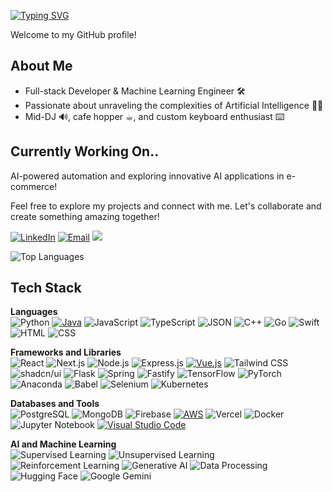 [![Typing SVG](https://readme-typing-svg.demolab.com?font=Fira+Code&pause=1000&color=FFFFFF&width=435&lines=Hello%2C+I'm+Freddy+Song!+%F0%9F%91%8B)](https://git.io/typing-svg)

Welcome to my GitHub profile!

## About Me

- Full-stack Developer & Machine Learning Engineer 🛠️
- Passionate about unraveling the complexities of Artificial Intelligence 🤖🧠
- Mid-DJ 🔊, cafe hopper ☕︎, and custom keyboard enthusiast ⌨️

## Currently Working On..
AI-powered automation and exploring innovative AI applications in e-commerce!

Feel free to explore my projects and connect with me. Let's collaborate and create something amazing together!

[![LinkedIn](https://img.shields.io/badge/-LinkedIn-0077B5?logo=linkedin&logoColor=white&style=for-the-badge)](https://linkedin.com/in/freddysong) [![Email](https://img.shields.io/badge/Email-D14836?logo=gmail&logoColor=white&style=for-the-badge)](mailto:fredsong99@gmail.com) <a href="https://freddysongg.vercel.app/" target="_blank"><img src="https://img.shields.io/badge/website-000000?style=for-the-badge&logo=About.me&logoColor=white"></a>


![Top Languages](https://github-readme-stats.vercel.app/api/top-langs/?username=freddysongg&layout=compact&theme=tokyonight)

## Tech Stack

**Languages**  
![Python](https://img.shields.io/badge/-Python-3776AB?logo=python&logoColor=white&style=for-the-badge)
[![Java](https://img.shields.io/badge/Java-%23ED8B00.svg?logo=openjdk&logoColor=white&style=for-the-badge)](#)
![JavaScript](https://img.shields.io/badge/-JavaScript-FFD700?logo=javascript&logoColor=black&style=for-the-badge)
![TypeScript](https://img.shields.io/badge/-TypeScript-007ACC?logo=typescript&logoColor=white&style=for-the-badge)
![JSON](https://img.shields.io/badge/-JSON-333333?logo=json&logoColor=white&style=for-the-badge)
![C++](https://img.shields.io/badge/-C++-00599C?logo=cplusplus&logoColor=white&style=for-the-badge)
![Go](https://img.shields.io/badge/-Go-00ADD8?logo=go&logoColor=white&style=for-the-badge)
![Swift](https://img.shields.io/badge/-Swift-FA7343?logo=swift&logoColor=white&style=for-the-badge)
![HTML](https://img.shields.io/badge/-HTML-DD4B25?logo=html5&logoColor=white&style=for-the-badge)
![CSS](https://img.shields.io/badge/-CSS-264DE4?logo=css3&logoColor=white&style=for-the-badge)

**Frameworks and Libraries**  
![React](https://img.shields.io/badge/-React-61DAFB?logo=react&logoColor=black&style=for-the-badge)
![Next.js](https://img.shields.io/badge/-Next.js-000000?logo=nextdotjs&logoColor=white&style=for-the-badge)
![Node.js](https://img.shields.io/badge/-Node.js-339933?logo=nodedotjs&logoColor=white&style=for-the-badge)
![Express.js](https://img.shields.io/badge/-Express.js-404D59?logo=express&logoColor=white&style=for-the-badge)
[![Vue.js](https://img.shields.io/badge/Vue.js-4FC08D?logo=vuedotjs&logoColor=fff&style=for-the-badge)](#)
![Tailwind CSS](https://img.shields.io/badge/-Tailwind%20CSS-06B6D4?logo=tailwindcss&logoColor=white&style=for-the-badge)
![shadcn/ui](https://img.shields.io/badge/-ShadCN%2FUI-333333?logo=shadcnui&logoColor=white&style=for-the-badge)
![Flask](https://img.shields.io/badge/-Flask-1F1F1F?logo=flask&logoColor=white&style=for-the-badge)
![Spring](https://img.shields.io/badge/-Spring-68A063?logo=spring&logoColor=white&style=for-the-badge)
![Fastify](https://img.shields.io/badge/-Fastify-000000?logo=fastify&logoColor=white&style=for-the-badge)
![TensorFlow](https://img.shields.io/badge/-TensorFlow-FF6F00?logo=tensorflow&logoColor=white&style=for-the-badge)
![PyTorch](https://img.shields.io/badge/-PyTorch-EE4C2C?logo=pytorch&logoColor=white&style=for-the-badge)
![Anaconda](https://img.shields.io/badge/-Anaconda-44A833?logo=anaconda&logoColor=white&style=for-the-badge)
![Babel](https://img.shields.io/badge/-Babel-F9DC3E?logo=babel&logoColor=black&style=for-the-badge)
![Selenium](https://img.shields.io/badge/-Selenium-43B02A?logo=selenium&logoColor=white&style=for-the-badge)
![Kubernetes](https://img.shields.io/badge/-Kubernetes-326CE5?logo=kubernetes&logoColor=white&style=for-the-badge)

**Databases and Tools**  
![PostgreSQL](https://img.shields.io/badge/-PostgreSQL-336791?logo=postgresql&logoColor=white&style=for-the-badge)
![MongoDB](https://img.shields.io/badge/-MongoDB-47A248?logo=mongodb&logoColor=white&style=for-the-badge)
![Firebase](https://img.shields.io/badge/-Firebase-FFCA28?logo=firebase&logoColor=black&style=for-the-badge)
[![AWS](https://img.shields.io/badge/AWS-%23FF9900.svg?logo=amazon-web-services&logoColor=white&style=for-the-badge)](#)
![Vercel](https://img.shields.io/badge/-Vercel-000000?logo=vercel&logoColor=white&style=for-the-badge)
![Docker](https://img.shields.io/badge/-Docker-2496ED?logo=docker&logoColor=white&style=for-the-badge)
![Jupyter Notebook](https://img.shields.io/badge/-Jupyter-DA4F00?logo=jupyter&logoColor=white&style=for-the-badge)
[![Visual Studio Code](https://custom-icon-badges.demolab.com/badge/Visual%20Studio%20Code-0078d7.svg?logo=vsc&logoColor=white&style=for-the-badge)](#)

**AI and Machine Learning**  
![Supervised Learning](https://img.shields.io/badge/-Supervised%20Learning-007EC6?style=for-the-badge)
![Unsupervised Learning](https://img.shields.io/badge/-Unsupervised%20Learning-007EC6?style=for-the-badge)
![Reinforcement Learning](https://img.shields.io/badge/-Reinforcement%20Learning-007EC6?style=for-the-badge)
![Generative AI](https://img.shields.io/badge/-Generative%20AI-FF6F00?style=for-the-badge)
![Data Processing](https://img.shields.io/badge/-Data%20Processing-4CAF50?style=for-the-badge)
![Hugging Face](https://img.shields.io/badge/-Hugging%20Face-FFD21E?logo=huggingface&logoColor=black&style=for-the-badge)
![Google Gemini](https://img.shields.io/badge/-Google%20Gemini-886FBF?logo=googlegemini&logoColor=white&style=for-the-badge)
